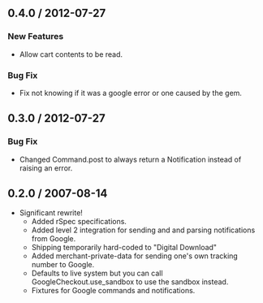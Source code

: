 ## 0.4.0 / 2012-07-27

### New Features
 - Allow cart contents to be read.

### Bug Fix
 - Fix not knowing if it was a google error or one caused by the gem.

## 0.3.0 / 2012-07-27

### Bug Fix
 - Changed Command.post to always return a Notification instead of raising an error.

## 0.2.0 / 2007-08-14

* Significant rewrite!
  * Added rSpec specifications.
  * Added level 2 integration for sending and
    and parsing notifications from Google.
  * Shipping temporarily hard-coded to 
    "Digital Download"
  * Added merchant-private-data for sending
    one's own tracking number to Google.
  * Defaults to live system but you can call
    GoogleCheckout.use_sandbox to use the
    sandbox instead.
  * Fixtures for Google commands and notifications.
